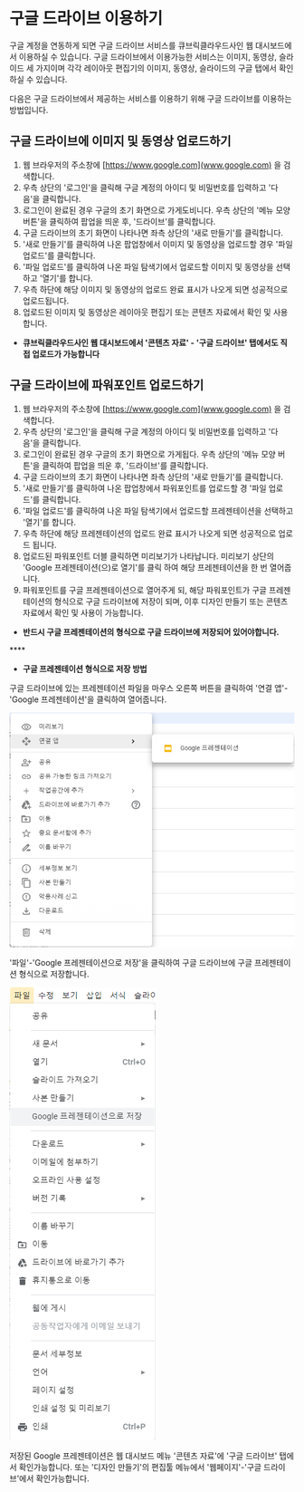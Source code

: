 # 구글 드라이브 이용하기

구글 계정을 연동하게 되면 구글 드라이브 서비스를 큐브릭클라우드사인 웹 대시보드에서 이용하실 수 있습니다. 구글 드라이브에서 이용가능한 서비스는 이미지, 동영상, 슬라이드 세 가지이며 각각 레이아웃 편집기의 이미지, 동영상, 슬라이드의 구글 탭에서 확인하실 수 있습니다.

다음은 구글 드라이브에서 제공하는 서비스를 이용하기 위해 구글 드라이브를 이용하는 방법입니다.

## 구글 드라이브에 이미지 및 동영상 업로드하기

1. 웹 브라우저의 주소창에 [https://www.google.com](www.google.com) 을 검색합니다.
2. 우측 상단의 '로그인'을 클릭해 구글 계정의 아이디 및 비밀번호를 입력하고 '다음'을 클릭합니다.
3. 로그인이 완료된 경우 구글의 초기 화면으로 가게도비니다. 우측 상단의 '메뉴 모양 버튼'을 클릭하여 팝업을 띄운 후, '드라이브'를 클릭합니다.
4. 구글 드라이브의 초기 화면이 나타나면 좌측 상단의 '새로 만들기'를 클릭합니다.
5. '새로 만들기'를 클릭하여 나온 팝업창에서 이미지 및 동영상을 업로드할 경우 '파일 업로드'를 클릭합니다.
6. '파일 업로드'를 클릭하여 나온 파일 탐색기에서 업로드할 이미지 및 동영상을 선택하고 '열기'를 합니다.
7. 우측 하단에 해당 이미지 및 동영상의 업로드 완료 표시가 나오게 되면 성공적으로 업로드됩니다.
8. 업로드된 이미지 및 동영상은 레이아웃 편집기 또는 콘텐츠 자료에서 확인 및 사용합니다.

* **큐브릭클라우드사인 웹 대시보드에서 '콘텐츠 자료' - '구글 드라이브' 탭에서도 직접 업로드가 가능합니다**

## 구글 드라이브에 파워포인트 업로드하기

1. 웹 브라우저의 주소창에 [https://www.google.com](www.google.com) 을 검색합니다.
2. 우측 상단의 '로그인'을 클릭해 구글 계정의 아이디 및 비밀번호를 입력하고 '다음'을 클릭합니다.
3. 로그인이 완료된 경우 구글의 초기 화면으로 가게됩다. 우측 상단의 '메뉴 모양 버튼'을 클릭하여 팝업을 띄운 후, '드라이브'를 클릭합니다.
4. 구글 드라이브의 초기 화면이 나타나면 좌측 상단의 '새로 만들기'를 클릭합니다.
5. '새로 만들기'를 클릭하여 나온 팝업창에서 파워포인트를 업로드할 경 '파일 업로드'를 클릭합니다.
6. '파일 업로드'를 클릭하여 나온 파일 탐색기에서 업로드할 프레젠테이션을 선택하고 '열기'를 합니다.
7. 우측 하단에 해당 프레젠테이션의 업로드 완료 표시가 나오게 되면 성공적으로 업로드 됩니다.
8. 업로드된 파워포인트 더블 클릭하면 미리보기가 나타납니다. 미리보기 상단의 'Google 프레젠테이션\(으\)로 열기'를 클릭 하여 해당 프레젠테이션을 한 번 열어줍니다.
9. 파워포인트를 구글 프레젠테이션으로 열어주게 되, 해당 파워포인트가 구글 프레젠테이션의 형식으로 구글 드라이브에 저장이 되며, 이후 디자인 만들기 또는 콘텐츠 자료에서 확인 및 사용이 가능합니다.

* **반드시 구글 프레젠테이션의 형식으로 구글 드라이브에 저장되어 있어야합니다.**

\*\*\*\*

* **구글 프레젠테이션 형식으로 저장 방법**

구글 드라이브에 있는 프레젠테이션 파일을 마우스 오른쪽 버튼을 클릭하여 '연결 앱'-'Google 프레젠테이션'을 클릭하여 열어줍니다.

![](../.gitbook/assets/1%20%281%29.png)

'파일'-'Google 프레젠테이션으로 저장'을 클릭하여 구글 드라이브에 구글 프레젠테이션 형식으로 저장합니다.

![](../.gitbook/assets/2%20%284%29.png)

저장된 Google 프레젠테이션은 웹 대시보드 메뉴 '콘텐츠 자료'에 '구글 드라이브' 탭에서 확인가능합니다. 또는 '디자인 만들기'의 편집툴 메뉴에서 '웹페이지'-'구글 드라이브'에서 확인가능합니다.

